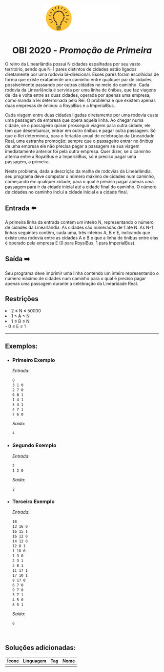 <p align="center">
<img width="250px" src="../../../../docs/imagens/obi/logo-obi.svg"/> </p>

 <h1 align="center" style="font-weight: bold">OBI 2020 - <span style="font-style: italic"> Promoção de Primeira</span></h1>

O reino da Linearlândia possui N cidades espalhadas por seu vasto território, sendo que N-1 pares distintos de cidades estão ligados diretamente por uma rodovia bi-direcional. Esses pares foram escolhidos de forma que existe exatamente um caminho entre qualquer par de cidades, possivelmente passando por outras cidades no meio do caminho. Cada rodovia da Linearlândia é servida por uma linha de ônibus, que faz viagens de ida e volta entre as duas cidades, operada por apenas uma empresa, como manda a lei determinada pelo Rei. O problema é que existem apenas duas empresas de ônibus: a RoyalBus e a ImperialBus.

Cada viagem entre duas cidades ligadas diretamente por uma rodovia custa uma passagem da empresa que opera aquela linha. Ao chegar numa cidade, se o passageiro quiser prosseguir viagem para outra cidade, ele tem que desembarcar, entrar em outro ônibus e pagar outra passagem. Só que o Rei determinou, para o feriadão anual de celebração da Linearidade Real, uma estranha promoção: sempre que o passageiro entrar no ônibus de uma empresa ele não precisa pagar a passagem se sua viagem imediatamente anterior foi pela outra empresa. Quer dizer, se o caminho alterna entre a RoyalBus e a ImperialBus, só é preciso pagar uma passagem, a primeira.

Neste problema, dada a descrição da malha de rodovias da Linearlândia, seu programa deve computar o número máximo de cidades num caminho, começando em qualquer cidade, para o qual é preciso pagar apenas uma passagem para ir da cidade inicial até a cidade final do caminho. O número de cidades no caminho inclui a cidade inicial e a cidade final.


## Entrada ⬅️ 
A primeira linha da entrada contém um inteiro N, representando o número de cidades da Linearlândia. As cidades são numeradas de 1 até N. As N-1 linhas seguintes contêm, cada uma, três inteiros A, B e E, indicando que existe uma rodovia entre as cidades A e B e que a linha de ônibus entre elas é operado pela empresa E (0 para RoyalBus, 1 para ImperialBus).

## Saída ➡️
Seu programa deve imprimir uma linha contendo um inteiro representando o número máximo de cidades num caminho para o qual é preciso pagar apenas uma passagem durante a celebração da Linearidade Real.

## Restrições
<li>2 ≤ N ≤ 50000</li>
<li>1 ≤ A ≤ N</li>
<li>1 ≤ B ≤ N</li>
- 0 ≤ E ≤ 1


---
## Exemplos:

- ### Primeiro Exemplo
  *Entrada*:
  ```
  8
  3 1 0
  2 7 0
  6 8 1
  1 4 1
  5 4 1
  4 7 1
  7 6 0
  ```
  *Saída*:
  ```
  4
  ```
- ### Segundo Exemplo
  *Entrada*:
  ```
  2
  1 2 0
  ```
  *Saída*:
  ```
  2
  ```
- ### Terceiro Exemplo
  *Entrada*:
  ```
  18
  13 16 0
  16 15 1
  16 12 0
  14 12 0
  12 8 1
  1 18 0
  1 3 0
  2 3 1
  3 8 1
  11 17 1
  17 10 1
  8 17 0
  6 7 0
  9 7 0
  5 7 1
  4 5 0
  8 5 1
  ```
  *Saída*:
  ```
  6
  ```

<br/>

## Soluções adicionadas:
| Ícone | Linguagem | Tag | Nome |
|:---:|:---:|:---:|:---:|
|  |  |  |  |

